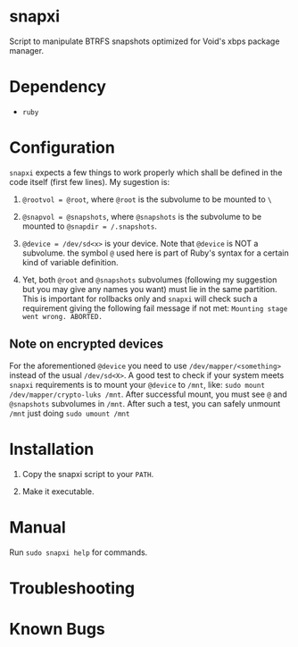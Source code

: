 # snapxi

Script to manipulate BTRFS snapshots optimized for Void's xbps package manager. 

# Dependency

- `ruby`

# Configuration

`snapxi` expects a few things to work properly which shall be defined
in the code itself (first few lines). My sugestion is:

1. `@rootvol = @root`, where `@root` is the subvolume to be mounted to `\`

2. `@snapvol = @snapshots`, where `@snapshots` is the subvolume to be mounted to 
`@snapdir = /.snapshots`. 

3. `@device = /dev/sd<x>` is your device. Note that `@device` is NOT a subvolume.
the symbol `@` used here is part of Ruby's syntax for a certain kind of variable definition.

4. Yet, both `@root` and `@snapshots` subvolumes (following my suggestion but you
may give any names you want) must lie in the same partition.
This is important for rollbacks only and `snapxi` will check such a requirement
giving the following fail message if not met: `Mounting stage went wrong. ABORTED.`

## Note on encrypted devices

For the aforementioned `@device` you need to use `/dev/mapper/<something>` instead of the usual `/dev/sd<X>`. 
A good test to check if your system meets `snapxi` requirements is to mount your `@device` to `/mnt`, like: `sudo mount /dev/mapper/crypto-luks /mnt`. After successful mount, you must see `@` and  `@snapshots` subvolumes in `/mnt`. 
After such a test, you can safely unmount `/mnt` just doing `sudo umount /mnt`


# Installation

1. Copy the snapxi script to your `PATH`.

2. Make it executable.

# Manual

Run `sudo snapxi help` for commands. 

# Troubleshooting

# Known Bugs 

